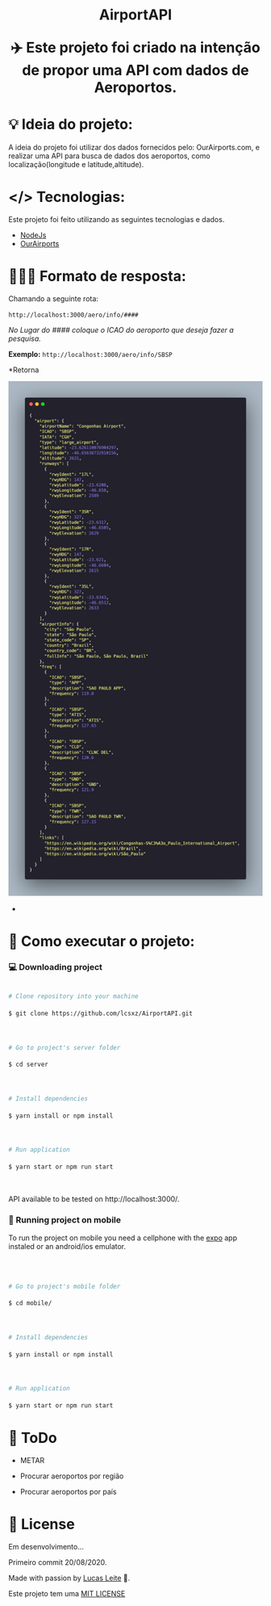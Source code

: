 <div  align="center">

<H1>AirportAPI

:airplane: Este projeto foi criado na intenção de propor uma API com dados de Aeroportos.
 

</div>

  

# :bulb: Ideia do projeto:
A ideia do projeto foi utilizar dos dados fornecidos pelo: OurAirports.com, e realizar uma API para busca de dados dos aeroportos, como localização(longitude e latitude,altitude).  

#  </> Tecnologias:

  

Este projeto foi feito utilizando as seguintes tecnologias e dados.


<ul>

<li><a  href="https://nodejs.org/en/docs/">NodeJs</a></li>
<li><a  href="https://ourairports.com/data/">OurAirports</a></li>
</ul>


# 👩🏼‍💻 Formato de resposta:

Chamando a seguinte rota:

`http://localhost:3000/aero/info/####`

*No Lugar do #### coloque o ICAO do aeroporto que deseja fazer a pesquisa.*

**Exemplo:**
`http://localhost:3000/aero/info/SBSP`

*Retorna

<img src="./readme/response.png" >

*
# :construction_worker: Como executar o projeto:

  

### :computer: Downloading project

  

```bash

# Clone repository into your machine

$ git clone https://github.com/lcsxz/AirportAPI.git



# Go to project's server folder

$ cd server

  

# Install dependencies

$ yarn install or npm install

  

# Run application

$ yarn start or npm run start

  
```

  

API available to be tested on http://localhost:3000/.

  

### 📱 Running project on mobile

  

To run the project on mobile you need a cellphone with the [expo](https://play.google.com/store/apps/details?id=host.exp.exponent) app instaled or an android/ios emulator.

<br />

  

```bash

# Go to project's mobile folder

$ cd mobile/

  

# Install dependencies

$ yarn install or npm install

  

# Run application

$ yarn start or npm run start

```

  

<!--You can read the resulting QRCode with [expo](https://play.google.com/store/apps/details?id=host.exp.exponent) or through an emulator.-->

  

# :memo: ToDo

  

- METAR

- Procurar aeroportos por região

- Procurar aeroportos por país


  

# :art: License

  

Em desenvolvimento...

Primeiro commit 20/08/2020.


Made with passion by [Lucas Leite](https://github.com/lcsxz) 🚀.

Este projeto tem uma [MIT LICENSE](https://github.com/lcsxz/AirportAPI/blob/master/LICENSE)
